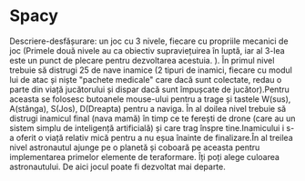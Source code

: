 # Spacy
Descriere-desfășurare: un joc cu 3 nivele, fiecare cu propriile mecanici de joc (Primele două nivele au ca obiectiv supraviețuirea în luptă, iar al 3-lea este un punct de plecare pentru dezvoltarea acestuia. ). În primul nivel trebuie să distrugi 25 de nave inamice (2 tipuri de inamici, fiecare cu modul lui de atac și niște "pachete medicale" care dacă sunt colectate, redau o parte din viață jucătorului și dispar dacă sunt împușcate de jucător).Pentru aceasta se folosesc butoanele mouse-ului pentru a trage și tastele W(sus), A(stânga), S(Jos), D(Dreapta) pentru a naviga. În al doilea nivel trebuie să distrugi inamicul final (nava mamă) în timp ce te ferești de drone (care au un sistem simplu de inteligență artificială) și care trag înspre tine.Inamicului i s-a oferit o viață relativ mică pentru a nu eșua înainte de finalizare.În al treilea nivel astronautul ajunge pe o planetă și coboară pe aceasta pentru implementarea primelor elemente de teraformare. Îți poți alege culoarea astronautului. De aici jocul poate fi dezvoltat mai departe.
